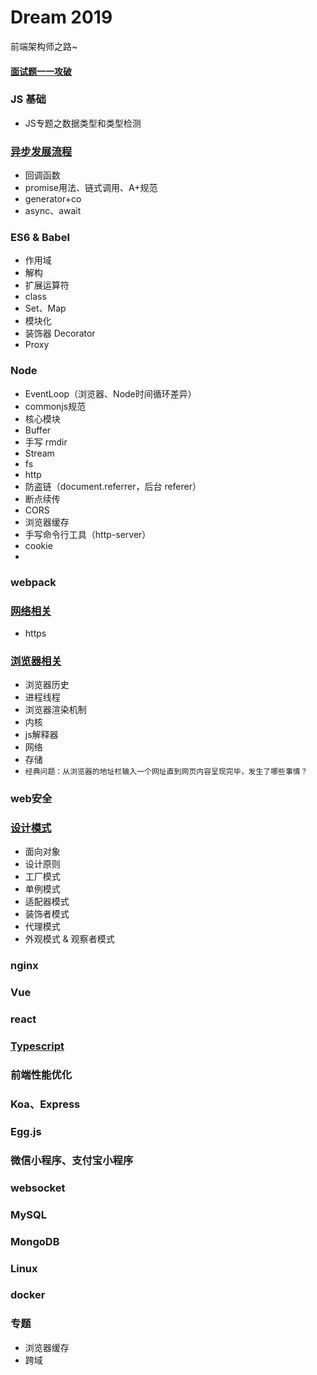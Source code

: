 # Dream 2019

前端架构师之路~

#### [面试题一一攻破](https://github.com/miracle90/Interview)

### JS 基础

* JS专题之数据类型和类型检测

### [异步发展流程](https://github.com/miracle90/dream2019/blob/master/async/async.md)

* 回调函数
* promise用法、链式调用、A+规范
* generator+co
* async、await

### ES6 & Babel

* 作用域
* 解构
* 扩展运算符
* class
* Set、Map
* 模块化
* 装饰器 Decorator
* Proxy

### Node

* EventLoop（浏览器、Node时间循环差异）
* commonjs规范
* 核心模块
* Buffer
* 手写 rmdir
* Stream
* fs
* http
* 防盗链（document.referrer，后台 referer）
* 断点续传
* CORS
* 浏览器缓存
* 手写命令行工具（http-server）
* cookie
* 

### webpack

### [网络相关](https://github.com/miracle90/dream2019/blob/master/network/network.md)

* https

### [浏览器相关](https://github.com/miracle90/dream2019/blob/master/browser/browser.md)

* 浏览器历史
* 进程线程
* 浏览器渲染机制
* 内核
* js解释器
* 网络
* 存储
* `经典问题：从浏览器的地址栏输入一个网址直到网页内容呈现完毕，发生了哪些事情？`

### web安全

### [设计模式](https://github.com/miracle90/dream2019/blob/master/design-patterns/design-patterns.md)

* 面向对象
* 设计原则
* 工厂模式
* 单例模式
* 适配器模式
* 装饰者模式
* 代理模式
* 外观模式 & 观察者模式

### nginx

### Vue

### react

### [Typescript](https://github.com/miracle90/dream2019/blob/master/TypeScript/TypeScript.md)

### 前端性能优化

### Koa、Express

### Egg.js

### 微信小程序、支付宝小程序

### websocket

### MySQL

### MongoDB

### Linux

### docker

### 专题

* 浏览器缓存
* 跨域
